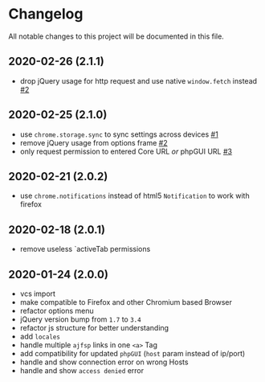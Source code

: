 # Changelog
All notable changes to this project will be documented in this file.

## 2020-02-26 (2.1.1)
- drop jQuery usage for http request and use native `window.fetch` instead [#2](/../../issues/2)

## 2020-02-25 (2.1.0)
- use `chrome.storage.sync` to sync settings across devices [#1](/../../issues/1)
- remove jQuery usage from options frame [#2](/../../issues/2)
- only request permission to entered Core URL _or_ phpGUI URL [#3](/../../issues/3)

## 2020-02-21 (2.0.2)
-  use `chrome.notifications` instead of html5 `Notification` to work with firefox

## 2020-02-18 (2.0.1)
-  remove useless `activeTab permissions

## 2020-01-24 (2.0.0)
- vcs import 
- make compatible to Firefox and other Chromium based Browser
- refactor options menu
- jQuery version bump from `1.7` to `3.4`
- refactor js structure for better understanding
- add `locales`
- handle multiple `ajfsp` links in one `<a>` Tag
- add compatibility for updated `phpGUI` (`host` param instead of ip/port)
- handle and show connection error on wrong Hosts
- handle and show `access denied` error



